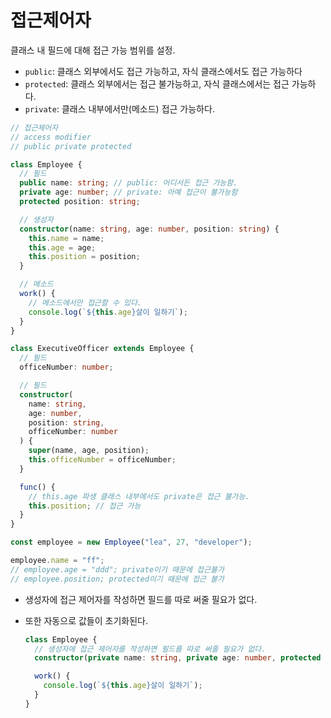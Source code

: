 # 접근제어자

클래스 내 필드에 대해 접근 가능 범위를 설정.

- `public`: 클래스 외부에서도 접근 가능하고, 자식 클래스에서도 접근 가능하다 
- `protected`: 클래스 외부에서는 접근 불가능하고, 자식 클래스에서는 접근 가능하다.
- `private`: 클래스 내부에서만(메소드) 접근 가능하다.

```typescript
// 접근제어자
// access modifier
// public private protected

class Employee {
  // 필드
  public name: string; // public: 어디서든 접근 가능함.
  private age: number; // private: 아예 접근이 불가능함
  protected position: string;

  // 생성자
  constructor(name: string, age: number, position: string) {
    this.name = name;
    this.age = age;
    this.position = position;
  }

  // 메소드
  work() {
    // 메소드에서만 접근할 수 있다.
    console.log(`${this.age}살이 일하기`);
  }
}

class ExecutiveOfficer extends Employee {
  // 필드
  officeNumber: number;

  // 필드
  constructor(
    name: string,
    age: number,
    position: string,
    officeNumber: number
  ) {
    super(name, age, position);
    this.officeNumber = officeNumber;
  }

  func() {
    // this.age 파생 클래스 내부에서도 private은 접근 불가능.
    this.position; // 접근 가능
  }
}

const employee = new Employee("lea", 27, "developer");

employee.name = "ff";
// employee.age = "ddd"; private이기 때문에 접근불가
// employee.position; protected이기 때문에 접근 불가
```



- 생성자에 접근 제어자를 작성하면 필드를 따로 써줄 필요가 없다.

- 또한 자동으로 값들이 초기화된다.

  ```typescript
  class Employee {
    // 생성자에 접근 제어자를 작성하면 필드를 따로 써줄 필요가 없다.
    constructor(private name: string, private age: number, protected position: string) {}
  
    work() {
      console.log(`${this.age}살이 일하기`);
    }
  }
  ```

  

  



